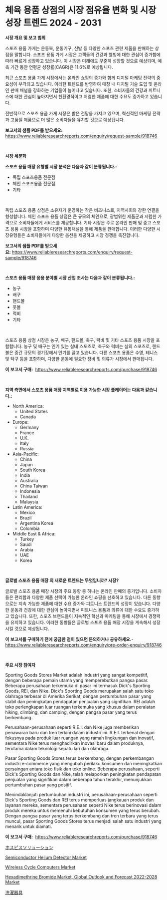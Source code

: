 <p><h1>체육 용품 상점의 시장 점유율 변화 및 시장 성장 트렌드 2024 - 2031</h1></p><p><strong>시장 개요 및 보고 범위</strong></p>
<p><p>스포츠 용품 가게는 운동복, 운동기구, 신발 등 다양한 스포츠 관련 제품을 판매하는 상점을 말합니다. 스포츠 용품 가게 시장은 고객들의 건강과 웰빙에 대한 관심이 증가함에 따라 빠르게 성장하고 있습니다. 이 시장은 미래에도 꾸준히 성장할 것으로 예상되며, 예측 기간 동안 연평균 성장률(CAGR)은 11.6%로 예상됩니다.</p><p>최근 스포츠 용품 가게 시장에서는 온라인 쇼핑의 증가와 함께 디지털 마케팅 전략의 중요성이 부각되고 있습니다. 이러한 트렌드를 반영하여 매장 내 디지털 기술 도입 및 온라인 판매 채널을 강화하는 기업들이 늘어나고 있습니다. 또한, 소비자들의 건강과 피트니스에 대한 관심이 높아지면서 친환경적이고 저렴한 제품에 대한 수요도 증가하고 있습니다.</p><p>전반적으로 스포츠 용품 가게 시장은 밝은 전망을 가지고 있으며, 혁신적인 마케팅 전략과 고품질 제품으로 더 많은 소비자들을 유치할 것으로 예상됩니다.</p></p>
<p><strong>보고서의 샘플 PDF를 받으세요:</strong> <a href="https://www.reliableresearchreports.com/enquiry/request-sample/918746">https://www.reliableresearchreports.com/enquiry/request-sample/918746</a></p>
<p>&nbsp;</p>
<p><strong>시장 세분화</strong></p>
<p><strong>스포츠 용품 매장 유형별 시장 분석은 다음과 같이 분류됩니다.:</strong></p>
<p><ul><li>독립 스포츠용품 전문점</li><li>체인 스포츠용품 전문점</li><li>기타</li></ul></p>
<p>&nbsp;</p>
<p><p>독립 스포츠 용품 상점은 소유자가 운영하는 작은 비즈니스로, 지역사회와 강한 연결을 형성합니다. 체인 스포츠 용품 상점은 큰 규모의 체인으로, 광범위한 제품군과 저렴한 가격으로 소비자들에게 서비스를 제공합니다. 기타 시장은 주로 온라인 판매 및 중고 스포츠 용품 시장을 포함하며 다양한 유통채널을 통해 제품을 판매합니다. 이러한 다양한 시장유형들은 소비자들에게 다양한 옵션을 제공하고 시장 경쟁을 촉진합니다.</p></p>
<p><strong>보고서의 샘플 PDF를 받으세요:</strong>&nbsp;<a href="https://www.reliableresearchreports.com/enquiry/request-sample/918746">https://www.reliableresearchreports.com/enquiry/request-sample/918746</a></p>
<p>&nbsp;</p>
<p><strong> 스포츠 용품 매장 응용 분야별 시장 산업 조사는 다음과 같이 분류됩니다.:</strong></p>
<p><ul><li>농구</li><li>배구</li><li>핸드볼</li><li>풋볼</li><li>럭비</li><li>기타</li></ul></p>
<p>&nbsp;</p>
<p><p>스포츠 용품 상점 시장은 농구, 배구, 핸드볼, 축구, 럭비 및 기타 스포츠 용품 시장을 포함합니다. 농구 및 배구는 인기 있는 실내 스포츠로, 축구와 럭비는 실외 스포츠로, 핸드볼은 중간 규모의 경기장에서 인기를 끌고 있습니다. 다른 스포츠 용품은 수영, 테니스 및 탁구 등을 포함하며, 다양한 운동에 필요한 장비 및 의류가 시장에서 판매됩니다.</p></p>
<p><strong>이 보고서 구매:</strong>&nbsp; <a href="https://www.reliableresearchreports.com/purchase/918746">https://www.reliableresearchreports.com/purchase/918746</a></p>
<p>&nbsp;</p>
<p><strong>지역 측면에서 스포츠 용품 매장 지역별로 이용 가능한 시장 플레이어는 다음과 같습니다.:</strong></p>
<p><ul>
    <li>
        North America:
        <ul>
            <li>United States</li>
            <li>Canada</li>
        </ul>
    </li>
    <li>
        Europe:
        <ul>
            <li>Germany</li>
            <li>France</li>
            <li>U.K.</li>
            <li>Italy</li>
            <li>Russia</li>
        </ul>
    </li>
    <li>
        Asia-Pacific:
        <ul>
            <li>China</li>
            <li>Japan</li>
            <li>South Korea</li>
            <li>India</li>
            <li>Australia</li>
            <li>China Taiwan</li>
            <li>Indonesia</li>
            <li>Thailand</li>
            <li>Malaysia</li>
        </ul>
    </li>
    <li>
        Latin America:
        <ul>
            <li>Mexico</li>
            <li>Brazil</li>
            <li>Argentina Korea</li>
            <li>Colombia</li>
        </ul>
    </li>
    <li>
        Middle East & Africa:
        <ul>
            <li>Turkey</li>
            <li>Saudi</li>
            <li>Arabia</li>
            <li>UAE</li>
            <li>Korea</li>
        </ul>
    </li>
    </ul></p>
<p>&nbsp;</p>
<p><strong>글로벌 스포츠 용품 매장 의 새로운 트렌드는 무엇입니까? 시장?</strong></p>
<p><p>글로벌 스포츠 용품 매장 시장의 주요 동향 중 하나는 온라인 판매의 증가입니다. 소비자들은 편리함과 다양한 제품 선택이 가능한 온라인 쇼핑을 선호하고 있습니다. 다른 동향으로는 지속 가능한 제품에 대한 수요 증가와 피트니스 트렌드의 성장이 있습니다. 다양한 운동과 건강에 대한 관심이 높아지면서 피트니스 용품과 의류에 대한 수요도 증가하고 있습니다. 또한, 스포츠 브랜드들이 지속적인 혁신과 마케팅을 통해 시장에서 경쟁력을 유지하고 있습니다. 이러한 동향들은 글로벌 스포츠 용품 매장 시장을 계속해서 성장시킬 것으로 예상됩니다.</p></p>
<p><strong>이 보고서를 구매하기 전에 궁금한 점이 있으면 문의하거나 공유하세요.</strong>- <a href="https://www.reliableresearchreports.com/enquiry/pre-order-enquiry/918746">https://www.reliableresearchreports.com/enquiry/pre-order-enquiry/918746</a></p>
<p>&nbsp;</p>
<p><strong>주요 시장 참여자</strong></p>
<p><p>Sporting Goods Stores Market adalah industri yang sangat kompetitif, dengan beberapa pemain utama yang memperebutkan pangsa pasar. Beberapa perusahaan terkemuka di pasar ini termasuk Dick's Sporting Goods, REI, dan Nike. Dick's Sporting Goods merupakan salah satu toko olahraga terbesar di Amerika Serikat, dengan pertumbuhan pasar yang stabil dan peningkatan pendapatan penjualan yang signifikan. REI adalah toko perlengkapan luar ruangan terkemuka yang khusus dalam peralatan hiking, climbing, dan camping, dengan pangsa pasar yang terus berkembang.</p><p>Perusahaan-perusahaan seperti R.E.I. dan Nike juga memberikan penawaran baru dan tren terkini dalam industri ini. R.E.I. terkenal dengan fokusnya pada produk luar ruangan yang ramah lingkungan dan inovatif, sementara Nike terus menghadirkan inovasi baru dalam produknya, terutama dalam teknologi sepatu lari dan olahraga.</p><p>Pasar Sporting Goods Stores terus berkembang, dengan perkembangan industri e-commerce yang mengubah perilaku konsumen dan meningkatkan persaingan antara toko fisik dan toko online. Beberapa perusahaan, seperti Dick's Sporting Goods dan Nike, telah melaporkan peningkatan pendapatan penjualan yang signifikan dalam beberapa tahun terakhir, menunjukkan pertumbuhan pasar yang positif.</p><p>Menindaklanjuti pertumbuhan industri ini, perusahaan-perusahaan seperti Dick's Sporting Goods dan REI terus memperluas jangkauan produk dan layanan mereka, sementara perusahaan seperti Nike terus berinovasi dalam produk mereka untuk memenuhi kebutuhan konsumen yang terus berubah. Dengan pangsa pasar yang terus berkembang dan tren terbaru yang terus muncul, pasar Sporting Goods Stores terus menjadi salah satu industri yang menarik untuk diamati.</p></p>
<p><strong>이 보고서 구매:</strong>&nbsp;&nbsp;<a href="https://www.reliableresearchreports.com/purchase/918746">https://www.reliableresearchreports.com/purchase/918746</a></p>
<p><p><a href="https://github.com/jkjreqjscoxx7/Market-Research-Report-List-1/blob/main/3216112183952.md">ホスピスソリューション</a></p><p><a href="https://github.com/yoshih12/Market-Research-Report-List-2/blob/main/semiconductor-helium-detector-market.md">Semiconductor Helium Detector Market</a></p><p><a href="https://view.publitas.com/reportprime-1/wireless-cycle-computers-market-research-report-forecasted-for-period-from-2024-2031-by-market-type-market-application-and-region/">Wireless Cycle Computers Market</a></p><p><a href="https://summer-dogwood-3e9.notion.site/Hexadimethrine-Bromide-Market-Global-Outlook-and-Forecast-2022-2028-Market-Research-Report-Forecast-739a1389c619456dac78a320466db7e1">Hexadimethrine Bromide Market, Global Outlook and Forecast 2022-2028 Market</a></p><p><a href="https://medium.com/@valroy852/%E6%B4%97%E6%BF%AF%E6%A9%9F%E5%B8%82%E5%A0%B4%E3%81%AF-2023%E5%B9%B4%E3%81%BE%E3%81%A7%E3%81%AE%E5%B8%82%E5%A0%B4%E3%82%B7%E3%82%A7%E3%82%A2-%E3%82%B5%E3%82%A4%E3%82%BA-%E4%BA%88%E6%B8%AC%E3%82%92%E9%87%8D%E8%A6%96%E3%81%97%E3%81%A6%E3%81%84%E3%81%BE%E3%81%99-4bcf6f8799ef">洗濯器具</a></p></p>
